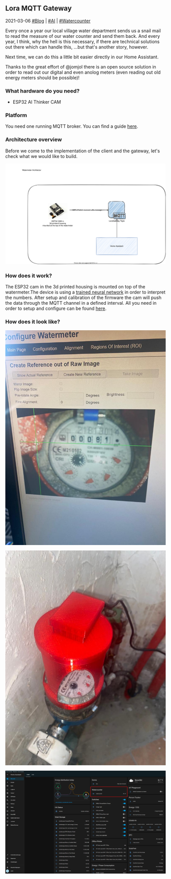 ## Lora MQTT Gateway
2021-03-06 [#Blog](/index) | [#AI](/posts/watercounter) | [#Watercounter](/posts/watercounter)

Every once a year our local village water department sends us a snail mail to read the measure of our water counter and send them back. And every year, I think, why the hell is this necessary, if there are technical solutions out there which can handle this, ...but that's another story, however.

Next time, we can do this a little bit easier directly in our Home Assistant.

Thanks to the great effort of @jomjol there is an open source solution in order to read out our digital and even anolog meters (even reading out old energy meters should be possible)!

### What hardware do you need?
* ESP32 AI Thinker CAM

### Platform
You need one running MQTT broker. You can find a guide [here](http://www.steves-internet-guide.com/install-mosquitto-broker/).

### Architecture overview
Before we come to the implementation of the client and the gateway, let's check what we would like to build.

![Architecture Overview](/assets/watermeterarch.svg "Architecture Overview")

### How does it work?

The ESP32 cam in the 3d printed housing is mounted on top of the watermeter.The device is using a [trained neural network](https://github.com/jomjol/neural-network-digital-counter-readoutAll) in order to interpret the numbers. After setup and calibration of the firmware the cam will push the data through the MQTT channel in a defined interval. All you need in order to setup and configure can be found [here](https://github.com/jomjol/AI-on-the-edge-device). 

### How does it look like?

![Configuration](/assets/watermeter_configuration.jpg "Configuration")

![Watermeter moutned](/assets/watermeter_mounted.jpg "Watermeter mounted")

![HomeAssistant](/assets/watercounterha.jpg "Result")





